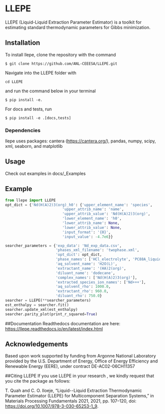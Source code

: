 # LLEPE
LLEPE (Liquid-Liquid Extraction Parameter Estimator) is a toolkit for estimating standard thermodynamic parameters for Gibbs minimization.



## Installation

To install llepe, clone the repository with the command

```
$ git clone https://github.com/ANL-CEEESA/LLEPE.git
```

Navigate into the LLEPE folder with 
```
cd LLEPE
```
and run the command below in your terminal
```
$ pip install -e.
```
For docs and tests, run
```
$ pip install -e .[docs,tests]
```
### Dependencies
llepe uses packages: cantera (https://cantera.org/), pandas, numpy, scipy, xml, seaborn, and matplotlib

## Usage
Check out examples in docs/_Examples
## Example 
```python
from llepe import LLEPE
opt_dict = {'Nd(H(A)2)3(org)_h0': {'upper_element_name': 'species',
						  'upper_attrib_name': 'name',
						  'upper_attrib_value': 'Nd(H(A)2)3(org)',
						  'lower_element_name': 'h0',
						  'lower_attrib_name': None,
						  'lower_attrib_value': None,
						  'input_format': '{0}',
						  'input_value': -4.7e6}}

searcher_parameters = {'exp_data': 'Nd_exp_data.csv',
					   'phases_xml_filename': 'twophase.xml',
					   'opt_dict': opt_dict,
					   'phase_names': ['HCl_electrolyte', 'PC88A_liquid'],
					   'aq_solvent_name': 'H2O(L)',
					   'extractant_name': '(HA)2(org)',
					   'diluant_name': 'dodecane',
					   'complex_names': ['Nd(H(A)2)3(org)'],
					   'extracted_species_ion_names': ['Nd+++'],
					   'aq_solvent_rho': 1000.0,
					   'extractant_rho': 960.0,
					   'diluant_rho': 750.0}
searcher = LLEPE(**searcher_parameters)
est_enthalpy = searcher.fit()
searcher.update_xml(est_enthalpy)
searcher.parity_plot(print_r_squared=True)
```
##Documentation
Readthedocs documentation are here: https://llepe.readthedocs.io/en/latest/index.html

## Acknowledgements
Based upon work supported by funding from Argonne National Laboratory provided by the U.S. Department of Energy, Office of Energy Efficiency and Renewable Energy (EERE), under contract DE-AC02-06CH11357

##Citing LLEPE
If you use LLEPE in your research , we kindly request that you cite the package as follows:

T. Quah and C. O. Iloeje, “Liquid--Liquid Extraction Thermodynamic Parameter Estimator (LLEPE) for Multicomponent Separation Systems,” in Materials Processing Fundamentals 2021, 2021, pp. 107–120, doi: https://doi.org/10.1007/978-3-030-65253-1_9.
